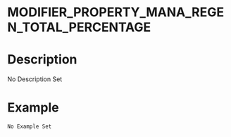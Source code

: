 # MODIFIER_PROPERTY_MANA_REGEN_TOTAL_PERCENTAGE
# Description
No Description Set
# Example
```No Example Set```